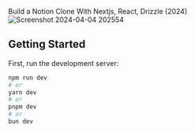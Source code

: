 Build a Notion Clone With Nextjs, React, Drizzle (2024)
![Screenshot 2024-04-04 202554](https://github.com/baxt1or/EduNotion/assets/145246800/b2b9d53e-3e73-4471-9047-86cdbd5e1f3e)

## Getting Started

First, run the development server:

```bash
npm run dev
# or
yarn dev
# or
pnpm dev
# or
bun dev
```


